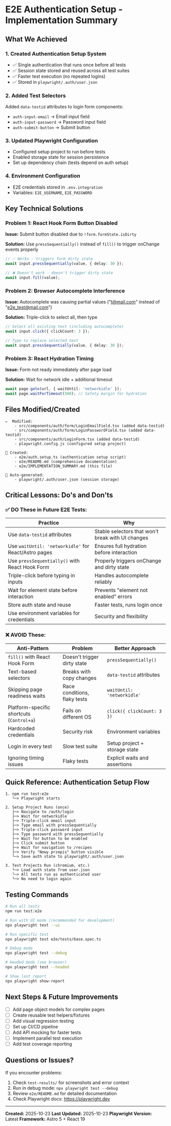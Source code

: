 # E2E Authentication Setup - Implementation Summary

## What We Achieved

### 1. Created Authentication Setup System
- ✅ Single authentication that runs once before all tests
- ✅ Session state stored and reused across all test suites
- ✅ Faster test execution (no repeated logins)
- ✅ Stored in `playwright/.auth/user.json`

### 2. Added Test Selectors
Added `data-testid` attributes to login form components:
- `auth-input-email` → Email input field
- `auth-input-password` → Password input field
- `auth-submit-button` → Submit button

### 3. Updated Playwright Configuration
- Configured setup project to run before tests
- Enabled storage state for session persistence
- Set up dependency chain (tests depend on auth setup)

### 4. Environment Configuration
- E2E credentials stored in `.env.integration`
- Variables: `E2E_USERNAME`, `E2E_PASSWORD`

## Key Technical Solutions

### Problem 1: React Hook Form Button Disabled
**Issue:** Submit button disabled due to `!form.formState.isDirty`

**Solution:** Use `pressSequentially()` instead of `fill()` to trigger onChange events properly

```typescript
// ✅ Works - triggers form dirty state
await input.pressSequentially(value, { delay: 30 });

// ❌ Doesn't work - doesn't trigger dirty state
await input.fill(value);
```

### Problem 2: Browser Autocomplete Interference
**Issue:** Autocomplete was causing partial values ("t@mail.com" instead of "e2e_test@mail.com")

**Solution:** Triple-click to select all, then type

```typescript
// Select all existing text (including autocomplete)
await input.click({ clickCount: 3 });

// Type to replace selected text
await input.pressSequentially(value, { delay: 30 });
```

### Problem 3: React Hydration Timing
**Issue:** Form not ready immediately after page load

**Solution:** Wait for network idle + additional timeout

```typescript
await page.goto(url, { waitUntil: 'networkidle' });
await page.waitForTimeout(500); // Safety margin for hydration
```

## Files Modified/Created

```
✏️  Modified:
    - src/components/auth/form/LoginEmailField.tsx (added data-testid)
    - src/components/auth/form/LoginPasswordField.tsx (added data-testid)
    - src/components/auth/LoginForm.tsx (added data-testid)
    - playwright.config.js (configured setup project)

📄 Created:
    - e2e/auth.setup.ts (authentication setup script)
    - e2e/README.md (comprehensive documentation)
    - e2e/IMPLEMENTATION_SUMMARY.md (this file)

🤖 Auto-generated:
    - playwright/.auth/user.json (session storage)
```

## Critical Lessons: Do's and Don'ts

### ✅ DO These in Future E2E Tests:

| Practice | Why |
|----------|-----|
| Use `data-testid` attributes | Stable selectors that won't break with UI changes |
| Use `waitUntil: 'networkidle'` for React/Astro pages | Ensures full hydration before interaction |
| Use `pressSequentially()` with React Hook Form | Properly triggers onChange and dirty state |
| Triple-click before typing in inputs | Handles autocomplete reliably |
| Wait for element state before interaction | Prevents "element not enabled" errors |
| Store auth state and reuse | Faster tests, runs login once |
| Use environment variables for credentials | Security and flexibility |

### ❌ AVOID These:

| Anti-Pattern | Problem | Better Approach |
|-------------|---------|-----------------|
| `fill()` with React Hook Form | Doesn't trigger dirty state | `pressSequentially()` |
| Text-based selectors | Breaks with copy changes | `data-testid` attributes |
| Skipping page readiness waits | Race conditions, flaky tests | `waitUntil: 'networkidle'` |
| Platform-specific shortcuts (`Control+a`) | Fails on different OS | `click({ clickCount: 3 })` |
| Hardcoded credentials | Security risk | Environment variables |
| Login in every test | Slow test suite | Setup project + storage state |
| Ignoring timing issues | Flaky tests | Explicit waits and assertions |

## Quick Reference: Authentication Setup Flow

```
1. npm run test:e2e
   └─> Playwright starts

2. Setup Project Runs (once)
   ├─> Navigate to /auth/login
   ├─> Wait for networkidle
   ├─> Triple-click email input
   ├─> Type email with pressSequentially
   ├─> Triple-click password input
   ├─> Type password with pressSequentially
   ├─> Wait for button to be enabled
   ├─> Click submit button
   ├─> Wait for navigation to /recipes
   ├─> Verify "Nowy przepis" button visible
   └─> Save auth state to playwright/.auth/user.json

3. Test Projects Run (chromium, etc.)
   └─> Load auth state from user.json
   └─> All tests run as authenticated user
   └─> No need to login again
```

## Testing Commands

```bash
# Run all tests
npm run test:e2e

# Run with UI mode (recommended for development)
npx playwright test --ui

# Run specific test
npx playwright test e2e/tests/base.spec.ts

# Debug mode
npx playwright test --debug

# Headed mode (see browser)
npx playwright test --headed

# Show last report
npx playwright show-report
```

## Next Steps & Future Improvements

- [ ] Add page object models for complex pages
- [ ] Create reusable test helpers/fixtures
- [ ] Add visual regression testing
- [ ] Set up CI/CD pipeline
- [ ] Add API mocking for faster tests
- [ ] Implement parallel test execution
- [ ] Add test coverage reporting

## Questions or Issues?

If you encounter problems:

1. Check `test-results/` for screenshots and error context
2. Run in debug mode: `npx playwright test --debug`
3. Review `e2e/README.md` for detailed documentation
4. Check Playwright docs: https://playwright.dev

---

**Created:** 2025-10-23
**Last Updated:** 2025-10-23
**Playwright Version:** Latest
**Framework:** Astro 5 + React 19

